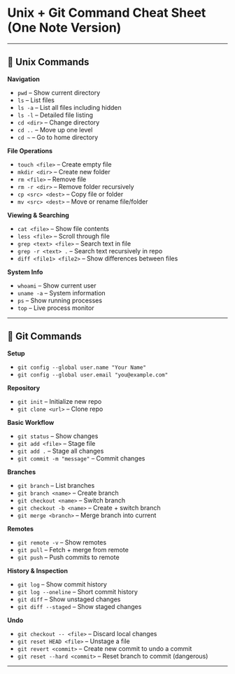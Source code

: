 # Unix + Git Command Cheat Sheet (One Note Version)

---

## 🔹 Unix Commands

**Navigation**
- `pwd` – Show current directory
- `ls` – List files
- `ls -a` – List all files including hidden
- `ls -l` – Detailed file listing
- `cd <dir>` – Change directory
- `cd ..` – Move up one level
- `cd ~` – Go to home directory

**File Operations**
- `touch <file>` – Create empty file
- `mkdir <dir>` – Create new folder
- `rm <file>` – Remove file
- `rm -r <dir>` – Remove folder recursively
- `cp <src> <dest>` – Copy file or folder
- `mv <src> <dest>` – Move or rename file/folder

**Viewing & Searching**
- `cat <file>` – Show file contents
- `less <file>` – Scroll through file
- `grep <text> <file>` – Search text in file
- `grep -r <text> .` – Search text recursively in repo
- `diff <file1> <file2>` – Show differences between files

**System Info**
- `whoami` – Show current user
- `uname -a` – System information
- `ps` – Show running processes
- `top` – Live process monitor

---

## 🔹 Git Commands

**Setup**
- `git config --global user.name "Your Name"`
- `git config --global user.email "you@example.com"`

**Repository**
- `git init` – Initialize new repo
- `git clone <url>` – Clone repo

**Basic Workflow**
- `git status` – Show changes
- `git add <file>` – Stage file
- `git add .` – Stage all changes
- `git commit -m "message"` – Commit changes

**Branches**
- `git branch` – List branches
- `git branch <name>` – Create branch
- `git checkout <name>` – Switch branch
- `git checkout -b <name>` – Create + switch branch
- `git merge <branch>` – Merge branch into current

**Remotes**
- `git remote -v` – Show remotes
- `git pull` – Fetch + merge from remote
- `git push` – Push commits to remote

**History & Inspection**
- `git log` – Show commit history
- `git log --oneline` – Short commit history
- `git diff` – Show unstaged changes
- `git diff --staged` – Show staged changes

**Undo**
- `git checkout -- <file>` – Discard local changes
- `git reset HEAD <file>` – Unstage a file
- `git revert <commit>` – Create new commit to undo a commit
- `git reset --hard <commit>` – Reset branch to commit (dangerous)

---


